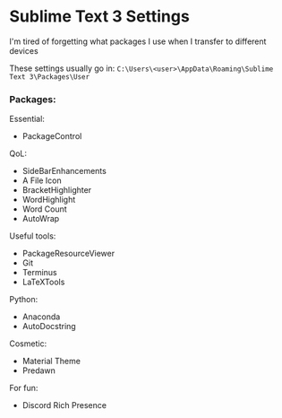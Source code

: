 # Sublime Text 3 Settings

I'm tired of forgetting what packages I use when I transfer to different
devices

These settings usually go in:
```C:\Users\<user>\AppData\Roaming\Sublime Text 3\Packages\User```

### Packages:

Essential:
* PackageControl

QoL:
* SideBarEnhancements
* A File Icon
* BracketHighlighter
* WordHighlight
* Word Count
* AutoWrap

Useful tools:
* PackageResourceViewer
* Git
* Terminus
* LaTeXTools

Python:
* Anaconda
* AutoDocstring

Cosmetic:
* Material Theme
* Predawn

For fun:
* Discord Rich Presence
